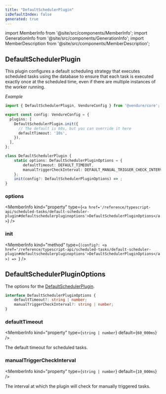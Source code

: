```yaml
---
title: "DefaultSchedulerPlugin"
isDefaultIndex: false
generated: true
---
```

<!-- This file was generated from the Vendure source. Do not modify. Instead, re-run the "docs:build" script -->
import MemberInfo from '@site/src/components/MemberInfo';
import GenerationInfo from '@site/src/components/GenerationInfo';
import MemberDescription from '@site/src/components/MemberDescription';


## DefaultSchedulerPlugin

<GenerationInfo sourceFile="packages/core/src/plugin/default-scheduler-plugin/default-scheduler.plugin.ts" sourceLine="39" packageName="@vendure/core" since="3.3.0" />

This plugin configures a default scheduling strategy that executes scheduled
tasks using the database to ensure that each task is executed exactly once
at the scheduled time, even if there are multiple instances of the worker
running.

*Example*

```ts
import { DefaultSchedulerPlugin, VendureConfig } from '@vendure/core';

export const config: VendureConfig = {
  plugins: [
    DefaultSchedulerPlugin.init({
      // The default is 60s, but you can override it here
      defaultTimeout: '10s',
    }),
  ],
};
```

```ts title="Signature"
class DefaultSchedulerPlugin {
    static options: DefaultSchedulerPluginOptions = {
        defaultTimeout: DEFAULT_TIMEOUT,
        manualTriggerCheckInterval: DEFAULT_MANUAL_TRIGGER_CHECK_INTERVAL,
    };
    init(config?: DefaultSchedulerPluginOptions) => ;
}
```

<div className="members-wrapper">

### options

<MemberInfo kind="property" type={`<a href='/reference/typescript-api/scheduled-tasks/default-scheduler-plugin#defaultschedulerpluginoptions'>DefaultSchedulerPluginOptions</a>`}   />


### init

<MemberInfo kind="method" type={`(config?: <a href='/reference/typescript-api/scheduled-tasks/default-scheduler-plugin#defaultschedulerpluginoptions'>DefaultSchedulerPluginOptions</a>) => `}   />




</div>


## DefaultSchedulerPluginOptions

<GenerationInfo sourceFile="packages/core/src/plugin/default-scheduler-plugin/types.ts" sourceLine="9" packageName="@vendure/core" since="3.3.0" />

The options for the <a href='/reference/typescript-api/scheduled-tasks/default-scheduler-plugin#defaultschedulerplugin'>DefaultSchedulerPlugin</a>.

```ts title="Signature"
interface DefaultSchedulerPluginOptions {
    defaultTimeout?: string | number;
    manualTriggerCheckInterval?: string | number;
}
```

<div className="members-wrapper">

### defaultTimeout

<MemberInfo kind="property" type={`string | number`} default={`60_000ms`}   />

The default timeout for scheduled tasks.
### manualTriggerCheckInterval

<MemberInfo kind="property" type={`string | number`} default={`10_000ms`}   />

The interval at which the plugin will check for manually triggered tasks.


</div>
